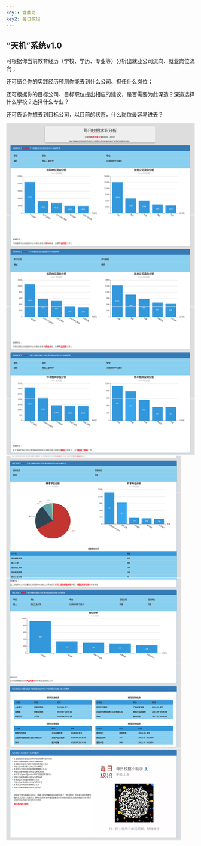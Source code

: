 ```yaml
---
key1: 睿鼎克
key2: 每日校招
---
```

## “天机”系统v1.0
可根据你当前教育经历（学校、学历、专业等）分析出就业公司流向、就业岗位流向；

还可结合你的实践经历预测你能去到什么公司、担任什么岗位；

还可根据你的目标公司、目标职位提出相应的建议，是否需要为此深造？深造选择什么学校？选择什么专业？

还可告诉你想去到目标公司，以目前的状态，什么岗位最容易进去？

![](./img/mrxz.png)
![](./img/mrxz2.png)